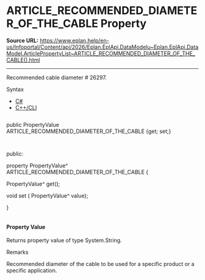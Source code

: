 # ARTICLE_RECOMMENDED_DIAMETER_OF_THE_CABLE Property

**Source URL:** https://www.eplan.help/en-us/Infoportal/Content/api/2026/Eplan.EplApi.DataModelu~Eplan.EplApi.DataModel.ArticlePropertyList~ARTICLE_RECOMMENDED_DIAMETER_OF_THE_CABLE().html

---

Recommended cable diameter # 26297.

Syntax

- [C#](#i-syntax-CS)
- [C++/CLI](#i-syntax-CPP2005)

```
```
public PropertyValue ARTICLE_RECOMMENDED_DIAMETER_OF_THE_CABLE {get; set;}
```
```

```
```
public:

property PropertyValue^ ARTICLE_RECOMMENDED_DIAMETER_OF_THE_CABLE {

   PropertyValue^ get();

   void set (    PropertyValue^ value);

}
```
```

#### Property Value

Returns property value of type System.String.

Remarks

Recommended diameter of the cable to be used for a specific product or a specific application.
